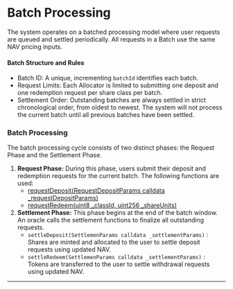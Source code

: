 # Batch Processing

The system operates on a batched processing model where user requests are queued and settled periodically. All requests in a Batch use the same NAV pricing inputs.

#### Batch Structure and Rules

* Batch ID: A unique, incrementing `batchId` identifies each batch.
* Request Limits: Each Allocator is limited to submitting one deposit and one redemption request per share class per batch.
* Settlement Order: Outstanding batches are always settled in strict chronological order, from oldest to newest. The system will not process the current batch until all previous batches have been settled.

### Batch Processing

The batch processing cycle consists of two distinct phases: the Request Phase and the Settlement Phase.

1. **Request Phase:** During this phase, users submit their deposit and redemption requests for the current batch. The following functions are used:
   * [requestDeposit(RequestDepositParams calldata \_requestDepositParams)](../user-guides/allocator/deposit.md)
   * [requestRedeem(uint8 \_classId, uint256 \_shareUnits)](../flows/redemption.md)
2. **Settlement Phase:** This phase begins at the end of the batch window. An oracle calls the settlement functions to finalize all outstanding requests.
   * `settleDeposit(SettlemenParams calldata _settlementParams)` : Shares are minted and allocated to the user to settle deposit requests using updated NAV.&#x20;
   * `settleRedeem(SettlemenParams calldata _settlementParams)` : Tokens are transferred to the user to settle withdrawal requests using updated NAV.&#x20;

***

###
